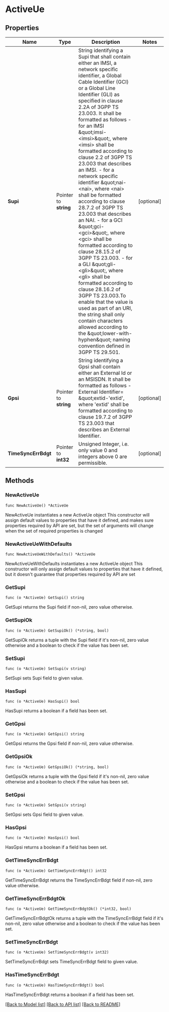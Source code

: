 # ActiveUe

## Properties

Name | Type | Description | Notes
------------ | ------------- | ------------- | -------------
**Supi** | Pointer to **string** | String identifying a Supi that shall contain either an IMSI, a network specific identifier, a Global Cable Identifier (GCI) or a Global Line Identifier (GLI) as specified in clause  2.2A of 3GPP TS 23.003. It shall be formatted as follows  - for an IMSI \&quot;imsi-&lt;imsi&gt;\&quot;, where &lt;imsi&gt; shall be formatted according to clause 2.2    of 3GPP TS 23.003 that describes an IMSI.  - for a network specific identifier \&quot;nai-&lt;nai&gt;, where &lt;nai&gt; shall be formatted    according to clause 28.7.2 of 3GPP TS 23.003 that describes an NAI.  - for a GCI \&quot;gci-&lt;gci&gt;\&quot;, where &lt;gci&gt; shall be formatted according to clause 28.15.2    of 3GPP TS 23.003.  - for a GLI \&quot;gli-&lt;gli&gt;\&quot;, where &lt;gli&gt; shall be formatted according to clause 28.16.2 of    3GPP TS 23.003.To enable that the value is used as part of an URI, the string shall    only contain characters allowed according to the \&quot;lower-with-hyphen\&quot; naming convention    defined in 3GPP TS 29.501.  | [optional] 
**Gpsi** | Pointer to **string** | String identifying a Gpsi shall contain either an External Id or an MSISDN.  It shall be formatted as follows -External Identifier&#x3D; \&quot;extid-&#39;extid&#39;, where &#39;extid&#39;  shall be formatted according to clause 19.7.2 of 3GPP TS 23.003 that describes an  External Identifier.   | [optional] 
**TimeSyncErrBdgt** | Pointer to **int32** | Unsigned Integer, i.e. only value 0 and integers above 0 are permissible. | [optional] 

## Methods

### NewActiveUe

`func NewActiveUe() *ActiveUe`

NewActiveUe instantiates a new ActiveUe object
This constructor will assign default values to properties that have it defined,
and makes sure properties required by API are set, but the set of arguments
will change when the set of required properties is changed

### NewActiveUeWithDefaults

`func NewActiveUeWithDefaults() *ActiveUe`

NewActiveUeWithDefaults instantiates a new ActiveUe object
This constructor will only assign default values to properties that have it defined,
but it doesn't guarantee that properties required by API are set

### GetSupi

`func (o *ActiveUe) GetSupi() string`

GetSupi returns the Supi field if non-nil, zero value otherwise.

### GetSupiOk

`func (o *ActiveUe) GetSupiOk() (*string, bool)`

GetSupiOk returns a tuple with the Supi field if it's non-nil, zero value otherwise
and a boolean to check if the value has been set.

### SetSupi

`func (o *ActiveUe) SetSupi(v string)`

SetSupi sets Supi field to given value.

### HasSupi

`func (o *ActiveUe) HasSupi() bool`

HasSupi returns a boolean if a field has been set.

### GetGpsi

`func (o *ActiveUe) GetGpsi() string`

GetGpsi returns the Gpsi field if non-nil, zero value otherwise.

### GetGpsiOk

`func (o *ActiveUe) GetGpsiOk() (*string, bool)`

GetGpsiOk returns a tuple with the Gpsi field if it's non-nil, zero value otherwise
and a boolean to check if the value has been set.

### SetGpsi

`func (o *ActiveUe) SetGpsi(v string)`

SetGpsi sets Gpsi field to given value.

### HasGpsi

`func (o *ActiveUe) HasGpsi() bool`

HasGpsi returns a boolean if a field has been set.

### GetTimeSyncErrBdgt

`func (o *ActiveUe) GetTimeSyncErrBdgt() int32`

GetTimeSyncErrBdgt returns the TimeSyncErrBdgt field if non-nil, zero value otherwise.

### GetTimeSyncErrBdgtOk

`func (o *ActiveUe) GetTimeSyncErrBdgtOk() (*int32, bool)`

GetTimeSyncErrBdgtOk returns a tuple with the TimeSyncErrBdgt field if it's non-nil, zero value otherwise
and a boolean to check if the value has been set.

### SetTimeSyncErrBdgt

`func (o *ActiveUe) SetTimeSyncErrBdgt(v int32)`

SetTimeSyncErrBdgt sets TimeSyncErrBdgt field to given value.

### HasTimeSyncErrBdgt

`func (o *ActiveUe) HasTimeSyncErrBdgt() bool`

HasTimeSyncErrBdgt returns a boolean if a field has been set.


[[Back to Model list]](../README.md#documentation-for-models) [[Back to API list]](../README.md#documentation-for-api-endpoints) [[Back to README]](../README.md)


